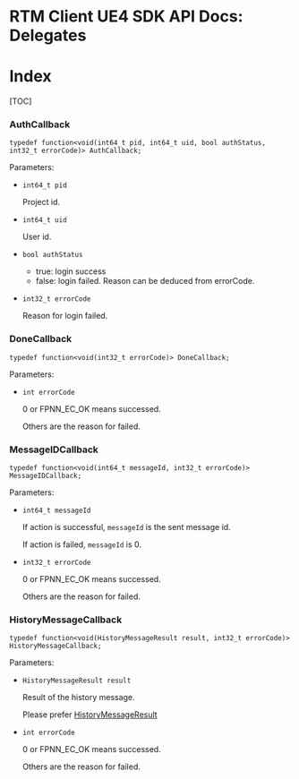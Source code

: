 # RTM Client UE4 SDK API Docs: Delegates

# Index

[TOC]

### AuthCallback

	typedef function<void(int64_t pid, int64_t uid, bool authStatus, int32_t errorCode)> AuthCallback;

Parameters:

+ `int64_t pid`

	Project id.

+ `int64_t uid`

	User id.

+ `bool authStatus`

	* true: login success
	* false: login failed. Reason can be deduced from errorCode.

+ `int32_t errorCode`

	Reason for login failed.

### DoneCallback

	typedef function<void(int32_t errorCode)> DoneCallback;

Parameters:

+ `int errorCode`

	0 or FPNN_EC_OK means successed.

	Others are the reason for failed.

### MessageIDCallback

	typedef function<void(int64_t messageId, int32_t errorCode)> MessageIDCallback;

Parameters:

+ `int64_t messageId`

	If action is successful, `messageId` is the sent message id.

	If action is failed, `messageId` is 0.

+ `int32_t errorCode`

	0 or FPNN_EC_OK means successed.

	Others are the reason for failed.

### HistoryMessageCallback

	typedef function<void(HistoryMessageResult result, int32_t errorCode)> HistoryMessageCallback;

Parameters:

+ `HistoryMessageResult result`
	
	Result of the history message.

	Please prefer [HistoryMessageResult](Structures.md/#HistoryMessageResult)

+ `int errorCode`

	0 or FPNN_EC_OK means successed.

	Others are the reason for failed.
